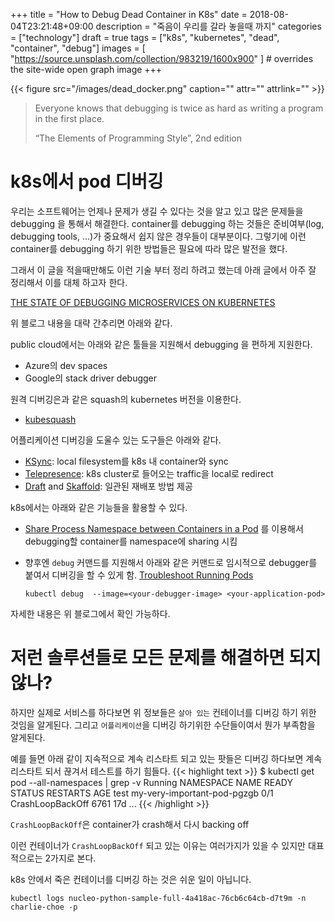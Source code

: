 +++
title = "How to Debug Dead Container in K8s"
date = 2018-08-04T23:21:48+09:00
description = "죽음이 우리를 갈라 놓을때 까지"
categories = ["technology"]
draft = true
tags = ["k8s", "kubernetes", "dead", "container", "debug"]
images = [
  "https://source.unsplash.com/collection/983219/1600x900"
] # overrides the site-wide open graph image
+++

{{< figure src="/images/dead_docker.png" caption="" attr="" attrlink="" >}}

> Everyone knows that debugging is twice as hard as writing a program in the first place. 
>
>  “The Elements of Programming Style”, 2nd edition

# k8s에서 pod 디버깅

우리는 소프트웨어는 언제나 문제가 생길 수 있다는 것을 알고 있고 많은 문제들을 debugging 을 통해서 해결한다. container를 debugging 하는 것들은 준비여부(log, debugging tools, ...)가 중요해서 쉽지 않은 경우들이 대부분이다. 그렇기에 이런 container를 debugging 하기 위한 방법들은 필요에 따라 많은 발전을 했다.

그래서 이 글을 적을때만해도 이런 기술 부터 정리 하려고 했는데 아래 글에서 아주 잘 정리해서 이를 대체 하고자 한다.

[THE STATE OF DEBUGGING MICROSERVICES ON KUBERNETES](https://radu-matei.com/blog/state-of-debugging-microservices-on-k8s/)

위 블로그 내용을 대략 간추리면 아래와 같다.

public cloud에서는 아래와 같은 툴들을 지원해서 debugging 을 편하게 지원한다.

* Azure의 dev spaces
* Google의 stack driver debugger

원격 디버깅은과 같은 squash의 kubernetes 버전을 이용한다.

* [kubesquash](https://github.com/solo-io/kubesquash)

어플리케이션 디버깅을 도울수 있는 도구들은 아래와 같다.

* [KSync](https://github.com/vapor-ware/ksync): local filesystem를 k8s 내 container와 sync
* [Telepresence](https://github.com/telepresenceio/telepresence): k8s cluster로 들어오는 traffic을 local로 redirect
* [Draft](https://github.com/Azure/draft) and [Skaffold](https://github.com/GoogleContainerTools/skaffold): 일관된 재배포 방법 제공

k8s에서는 아래와 같은 기능들을 활용할 수 있다.

* [Share Process Namespace between Containers in a Pod](https://kubernetes.io/docs/tasks/configure-pod-container/share-process-namespace/) 를 이용해서 debugging할 container를 namespace에 sharing 시킴
* 향후엔 `debug` 커맨드를 지원해서 아래와 같은 커맨드로 임시적으로 debugger를 붙여서 디버깅을 할 수 있게 함. [Troubleshoot Running Pods](https://github.com/kubernetes/community/blob/master/contributors/design-proposals/node/troubleshoot-running-pods.md)

   ```
   kubectl debug  --image=<your-debugger-image> <your-application-pod>
   ```

자세한 내용은 위 블로그에서 확인 가능하다.

# 저런 솔루션들로 모든 문제를 해결하면 되지 않나?

하지만 실제로 서비스를 하다보면 위 정보들은 `살아 있는` 컨테이너를 디버깅 하기 위한 것임을 알게된다. 그리고 `어플리케이션`을 디버깅 하기위한 수단들이여서 뭔가 부족함을 알게된다.

예를 들면 아래 같이 지속적으로 계속 리스타트 되고 있는 팟들은 디버깅 하다보면 계속 리스타트 되서 끊겨서 테스트를 하기 힘들다.
{{< highlight text >}}
$ kubectl get pod --all-namespaces | grep -v Running
NAMESPACE  NAME                         READY   STATUS             RESTARTS   AGE
test       my-very-important-pod-pgzgb  0/1     CrashLoopBackOff   6761       17d
...
{{< /highlight >}}

`CrashLoopBackOff`은 container가 crash해서 다시 backing off

이런 컨테이너가 `CrashLoopBackOff` 되고 있는 이유는 여러가지가 있을 수 있지만 대표적으로는 2가지로 본다.

k8s 안에서 죽은 컨테이너를 디버깅 하는 것은 쉬운 일이 아닙니다. 

```
kubectl logs nucleo-python-sample-full-4a418ac-76cb6c64cb-d7t9m -n charlie-choe -p
```